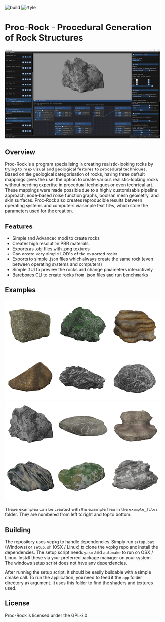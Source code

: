 ![build](https://github.com/acfaruk/proc-rock/workflows/build/badge.svg)
![style](https://github.com/acfaruk/proc-rock/workflows/style/badge.svg)

# Proc-Rock -  Procedural Generation of Rock Structures

![gui](images/proc-rock.png)

## Overview
Proc-Rock is a program specialising in creating realistic-looking rocks by trying to map visual and geological features to procedural techniques. Based on the geological categorisation of rocks, having three default mappings gives the user the option to create various realistic-looking rocks without needing expertise in procedural techniques or even technical art. These mappings were made possible due to a highly customisable pipeline approach, node-based noise function graphs, boolean mesh geometry, and skin surfaces. Proc-Rock also creates reproducible results between operating systems and computers via simple text files, which store the parameters used for the creation.

## Features
- Simple and Advanced modi to create rocks
- Creates high resolution PBR materials
- Exports as .obj files with .png textures
- Can create very simple LOD's of the exported rocks
- Exports to simple .json files which always create the same rock (even between operating systems and computers)
- Simple GUI to preview the rocks and change parameters interactively
- Barebones CLI to create rocks from .json files and run benchmarks

## Examples
![Ex1](images/procrock_rock_collage-part1.png)
![Ex2](images/procrock_rock_collage-part2.png)

These examples can be created with the example files in the `example_files` folder.
They are numbered from left to right and top to bottom.

## Building
The repository uses vcpkg to handle dependencies. Simply run `setup.bat` (Windows) or `setup.sh` (OSX / Linux) to clone the vcpkg repo and install the dependencies.
The setup script needs `yasm` and `automake` to run on OSX / Linux.
Install these via your preferred package manager on your system.
The windows setup script does not have any dependencies.

After running the setup script, it should be easily buildable with a simple cmake call.
To run the application, you need to feed it the `app` folder directory as argument. 
It uses this folder to find the shaders and textures used.

## License
Proc-Rock is licensed under the GPL-3.0